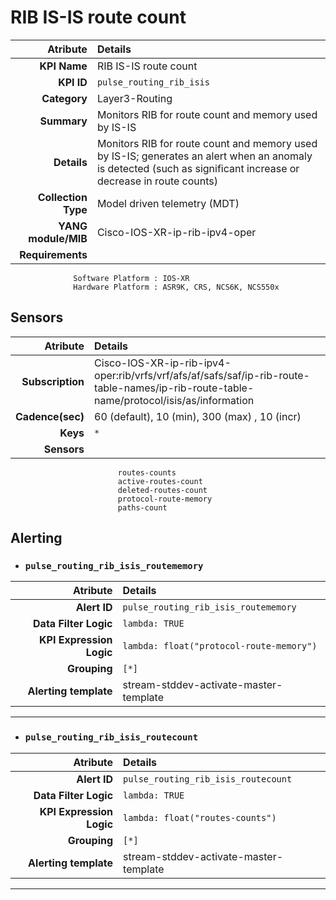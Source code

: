 
RIB IS-IS route count
====
Atribute|Details
---:|:---
**KPI Name**    | RIB IS-IS route count
**KPI ID**      | `pulse_routing_rib_isis`
**Category**    | Layer3-Routing
**Summary**     | Monitors RIB for route count and memory used by IS-IS
**Details**     | Monitors RIB for route count and memory used by IS-IS; generates an alert when an anomaly is detected (such as significant increase or decrease in route counts)
**Collection Type** | Model driven telemetry (MDT)
**YANG module/MIB** | Cisco-IOS-XR-ip-rib-ipv4-oper
**Requirements**    |
                  Software Platform : IOS-XR
                  Hardware Platform : ASR9K, CRS, NCS6K, NCS550x
Sensors
---
Atribute|Details
---:|:---
**Subscription** | Cisco-IOS-XR-ip-rib-ipv4-oper:rib/vrfs/vrf/afs/af/safs/saf/ip-rib-route-table-names/ip-rib-route-table-name/protocol/isis/as/information
**Cadence(sec)** | 60 (default), 10 (min), 300 (max) , 10 (incr)
**Keys**         | `*`
**Sensors**      |
                            routes-counts
                            active-routes-count
                            deleted-routes-count
                            protocol-route-memory
                            paths-count
     
Alerting
---

* ### `pulse_routing_rib_isis_routememory`
Atribute|Details
---:|:---
**Alert ID**             | ```pulse_routing_rib_isis_routememory```
**Data Filter Logic**    | ```lambda: TRUE```
**KPI Expression Logic** | ```lambda: float("protocol-route-memory")```
**Grouping**             | ```[*]```
**Alerting template**    | stream-stddev-activate-master-template
---

* ### `pulse_routing_rib_isis_routecount`
Atribute|Details
---:|:---
**Alert ID**             | ```pulse_routing_rib_isis_routecount```
**Data Filter Logic**    | ```lambda: TRUE```
**KPI Expression Logic** | ```lambda: float("routes-counts")```
**Grouping**             | ```[*]```
**Alerting template**    | stream-stddev-activate-master-template
---

